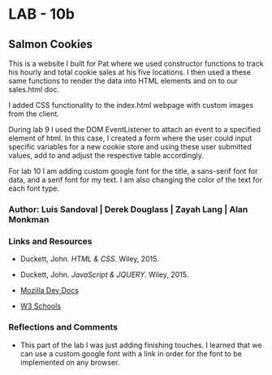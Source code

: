 # LAB - 10b

## Salmon Cookies

This is a website I built for Pat where we used constructor functions to track his hourly and total cookie sales at his five locations. I then used a these same functions to render the data into HTML elements and on to our sales.html doc.

I added CSS functionality to the index.html webpage with custom images from the client.

During lab 9 I used the DOM EventListener to attach an event to a specified element of html. In this case, I created a form where the user could input specific variables for a new cookie store and using these user submitted values, add to and adjust the respective table accordingly.

For lab 10 I am adding custom google font for the title, a sans-serif font for data, and a serif font for my text. I am also changing the color of the text for each font type.

### Author: Luis Sandoval | Derek Douglass | Zayah Lang | Alan Monkman

### Links and Resources

- Duckett, John. *HTML & CSS.* Wiley, 2015.

- Duckett, John. *JavaScript & JQUERY.* Wiley, 2015.

- [Mozilla Dev Docs](https://developer.mozilla.org/en-US/)

- [W3 Schools](https://www.w3schools.com/)

### Reflections and Comments

- This part of the lab I was just adding finishing touches. I learned that we can use a custom google font with a link in order for the font to be implemented on any browser.
